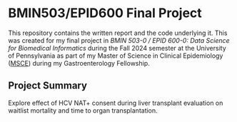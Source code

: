 # BMIN503/EPID600 Final Project

This repository contains the written report and the code underlying it. This was created for my final project in *BMIN 503-0 / EPID 600-0: Data Science for Biomedical Informatics* during the Fall 2024 semester at the University of Pennsylvania as part of my Master of Science in Clinical Epidemiology ([MSCE](https://www.cceb.med.upenn.edu/master-science-clinical-epidemiology-msce)) during my Gastroenterology Fellowship.

## Project Summary

Explore effect of HCV NAT+ consent during liver transplant evaluation on waitlist mortality and time to organ transplantation.

<!-- Links -->
